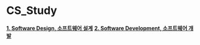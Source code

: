 # CS_Study
[**1. Software Design, 소프트웨어 설계**](https://github.com/HoyeonYu/CS_Study/blob/master/SoftwareDesign.md) 
[**2. Software Development, 소프트웨어 개발**](https://github.com/HoyeonYu/CS_Study/blob/master/SoftwareDevelopment.md) 
